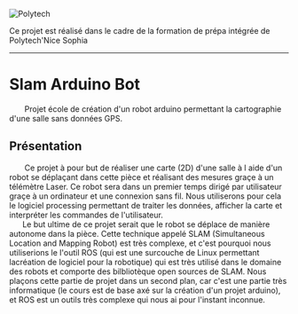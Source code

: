 ![Polytech](http://www.polytechnice.fr/jahia/jsp/jahia/templates/inc/img/polytech_nice-sophia.png)

Ce projet est réalisé dans le cadre de la formation de prépa intégrée de Polytech'Nice Sophia
* * *
# Slam Arduino Bot
&nbsp;&nbsp;&nbsp;&nbsp;&nbsp;&nbsp; Projet école de création d'un robot arduino permettant la cartographie d'une salle sans données GPS.

## Présentation
&nbsp;&nbsp;&nbsp;&nbsp;&nbsp;&nbsp; Ce projet à pour but de réaliser une carte (2D) d'une salle à l aide d'un robot se déplaçant dans cette pièce et réalisant des mesures graçe à un télémètre Laser. Ce robot sera dans un premier temps dirigé par utilisateur graçe à un ordinateur et une connexion sans fil. Nous utiliserons pour cela le logiciel processing permettant de traiter les données, afficher la carte et interpréter les commandes de l'utilisateur.  
&nbsp;&nbsp;&nbsp;&nbsp;&nbsp;&nbsp;Le but ultime de ce projet serait que le robot se déplace de manière autonome dans la pièce. Cette technique appelé SLAM (Simultaneous Location and Mapping Robot) est très complexe, et c'est pourquoi nous utiliserions le l'outil ROS (qui est une surcouche de Linux permettant lacréation de logiciel pour la robotique) qui est très utilisé dans le domaine des robots et comporte des bilbliotèque open sources de SLAM. Nous plaçons cette partie de projet dans un second plan, car c'est une partie très informatique (le cours est de base axé sur la création d'un projet arduino), et ROS est un outils très complexe qui nous ai pour l'instant inconnue.
